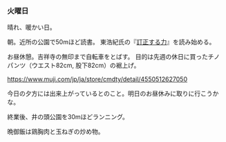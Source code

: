 ### 火曜日

晴れ、暖かい日。

朝。近所の公園で50mほど読書。
東浩紀氏の『[訂正する力]( https://www.amazon.co.jp/%E8%A8%82%E6%AD%A3%E3%81%99%E3%82%8B%E5%8A%9B-%E6%9C%9D%E6%97%A5%E6%96%B0%E6%9B%B8-%E6%9D%B1-%E6%B5%A9%E7%B4%80/dp/4022952385)』を読み始める。

お昼休憩。吉祥寺の無印まで自転車をとばす。
目的は先週の休日に買ったチノパンツ（ウエスト82cm, 股下82cm）の裾上げ。

https://www.muji.com/jp/ja/store/cmdty/detail/4550512627050

今日の夕方には出来上がっているとのこと。明日のお昼休みに取りに行こうかな。

終業後、井の頭公園を30mほどランニング。

晩御飯は鶏胸肉と玉ねぎの炒め物。